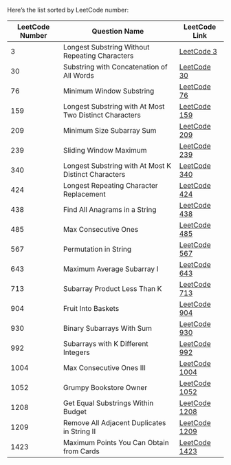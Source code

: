 Here’s the list sorted by LeetCode number:

| LeetCode Number | Question Name                                                                  | LeetCode Link                                               |
|-----------------|--------------------------------------------------------------------------------|------------------------------------------------------------|
| 3               | Longest Substring Without Repeating Characters                                 | [LeetCode 3](https://leetcode.com/problems/longest-substring-without-repeating-characters/)     |
| 30              | Substring with Concatenation of All Words                                      | [LeetCode 30](https://leetcode.com/problems/substring-with-concatenation-of-all-words/)        |
| 76              | Minimum Window Substring                                                       | [LeetCode 76](https://leetcode.com/problems/minimum-window-substring/)                          |
| 159             | Longest Substring with At Most Two Distinct Characters                         | [LeetCode 159](https://leetcode.com/problems/longest-substring-with-at-most-two-distinct-characters/) |
| 209             | Minimum Size Subarray Sum                                                      | [LeetCode 209](https://leetcode.com/problems/minimum-size-subarray-sum/)                       |
| 239             | Sliding Window Maximum                                                         | [LeetCode 239](https://leetcode.com/problems/sliding-window-maximum/)                          |
| 340             | Longest Substring with At Most K Distinct Characters                           | [LeetCode 340](https://leetcode.com/problems/longest-substring-with-at-most-k-distinct-characters/) |
| 424             | Longest Repeating Character Replacement                                        | [LeetCode 424](https://leetcode.com/problems/longest-repeating-character-replacement/)         |
| 438             | Find All Anagrams in a String                                                  | [LeetCode 438](https://leetcode.com/problems/find-all-anagrams-in-a-string/)                   |
| 485             | Max Consecutive Ones                                                           | [LeetCode 485](https://leetcode.com/problems/max-consecutive-ones/)                            |
| 567             | Permutation in String                                                          | [LeetCode 567](https://leetcode.com/problems/permutation-in-string/)                           |
| 643             | Maximum Average Subarray I                                                     | [LeetCode 643](https://leetcode.com/problems/maximum-average-subarray-i/)                      |
| 713             | Subarray Product Less Than K                                                   | [LeetCode 713](https://leetcode.com/problems/subarray-product-less-than-k/)                    |
| 904             | Fruit Into Baskets                                                             | [LeetCode 904](https://leetcode.com/problems/fruit-into-baskets/)                              |
| 930             | Binary Subarrays With Sum                                                      | [LeetCode 930](https://leetcode.com/problems/binary-subarrays-with-sum/)                       |
| 992             | Subarrays with K Different Integers                                            | [LeetCode 992](https://leetcode.com/problems/subarrays-with-k-different-integers/)             |
| 1004            | Max Consecutive Ones III                                                       | [LeetCode 1004](https://leetcode.com/problems/max-consecutive-ones-iii/)                       |
| 1052            | Grumpy Bookstore Owner                                                         | [LeetCode 1052](https://leetcode.com/problems/grumpy-bookstore-owner/)                         |
| 1208            | Get Equal Substrings Within Budget                                             | [LeetCode 1208](https://leetcode.com/problems/get-equal-substrings-within-budget/)             |
| 1209            | Remove All Adjacent Duplicates in String II                                    | [LeetCode 1209](https://leetcode.com/problems/remove-all-adjacent-duplicates-in-string-ii/)    |
| 1423            | Maximum Points You Can Obtain from Cards                                       | [LeetCode 1423](https://leetcode.com/problems/maximum-points-you-can-obtain-from-cards/)       |
